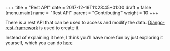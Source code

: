 +++
title = "Rest API"
date = 2017-12-19T11:23:45+01:00
draft = false
[menu.main]
    name = "Rest API"
    parent = "Contributing"
    weight = 10
+++

There is a rest API that can be used to access and modify the data.
[Django-rest-framework](http://www.django-rest-framework.org/) is used to create it.

Instead of explaining it here, I think you'll have more fun by just exploring it yourself,
which you can do [here](https://demo.silverstrike.tk/rest/)


